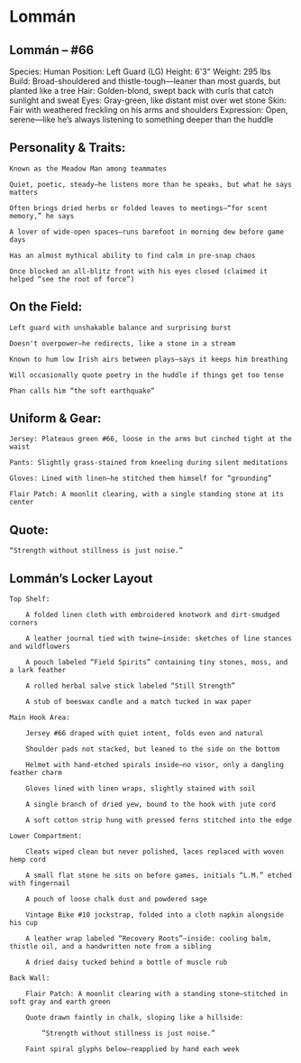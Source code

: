 # Lommán

## Lommán – #66

Species: Human
Position: Left Guard (LG)
Height: 6'3"
Weight: 295 lbs
Build: Broad-shouldered and thistle-tough—leaner than most guards, but planted like a tree
Hair: Golden-blond, swept back with curls that catch sunlight and sweat
Eyes: Gray-green, like distant mist over wet stone
Skin: Fair with weathered freckling on his arms and shoulders
Expression: Open, serene—like he’s always listening to something deeper than the huddle
## Personality & Traits:

    Known as the Meadow Man among teammates

    Quiet, poetic, steady—he listens more than he speaks, but what he says matters

    Often brings dried herbs or folded leaves to meetings—“for scent memory,” he says

    A lover of wide-open spaces—runs barefoot in morning dew before game days

    Has an almost mythical ability to find calm in pre-snap chaos

    Once blocked an all-blitz front with his eyes closed (claimed it helped “see the root of force”)

## On the Field:

    Left guard with unshakable balance and surprising burst

    Doesn't overpower—he redirects, like a stone in a stream

    Known to hum low Irish airs between plays—says it keeps him breathing

    Will occasionally quote poetry in the huddle if things get too tense

    Phan calls him “the soft earthquake”

## Uniform & Gear:

    Jersey: Plateaus green #66, loose in the arms but cinched tight at the waist

    Pants: Slightly grass-stained from kneeling during silent meditations

    Gloves: Lined with linen—he stitched them himself for “grounding”

    Flair Patch: A moonlit clearing, with a single standing stone at its center

## Quote:

    “Strength without stillness is just noise.”

## Lommán’s Locker Layout

    Top Shelf:

        A folded linen cloth with embroidered knotwork and dirt-smudged corners

        A leather journal tied with twine—inside: sketches of line stances and wildflowers

        A pouch labeled “Field Spirits” containing tiny stones, moss, and a lark feather

        A rolled herbal salve stick labeled “Still Strength”

        A stub of beeswax candle and a match tucked in wax paper

    Main Hook Area:

        Jersey #66 draped with quiet intent, folds even and natural

        Shoulder pads not stacked, but leaned to the side on the bottom

        Helmet with hand-etched spirals inside—no visor, only a dangling feather charm

        Gloves lined with linen wraps, slightly stained with soil

        A single branch of dried yew, bound to the hook with jute cord

        A soft cotton strip hung with pressed ferns stitched into the edge

    Lower Compartment:

        Cleats wiped clean but never polished, laces replaced with woven hemp cord

        A small flat stone he sits on before games, initials “L.M.” etched with fingernail

        A pouch of loose chalk dust and powdered sage

        Vintage Bike #10 jockstrap, folded into a cloth napkin alongside his cup

        A leather wrap labeled “Recovery Roots”—inside: cooling balm, thistle oil, and a handwritten note from a sibling

        A dried daisy tucked behind a bottle of muscle rub

    Back Wall:

        Flair Patch: A moonlit clearing with a standing stone—stitched in soft gray and earth green

        Quote drawn faintly in chalk, sloping like a hillside:

            “Strength without stillness is just noise.”

        Faint spiral glyphs below—reapplied by hand each week
